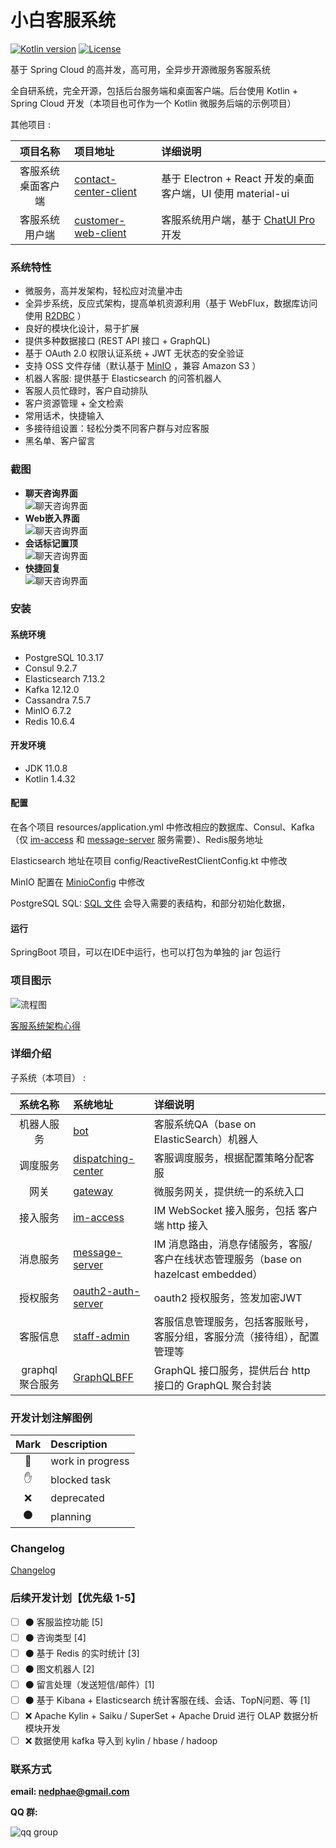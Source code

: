 # 小白客服系统

[![Kotlin version](https://img.shields.io/badge/Kotlin-1.4.32-blue)](https://kotlinlang.org/docs/reference/whatsnew14.html)
[![License](https://img.shields.io/badge/License-Apache%202.0-red.svg)](https://www.apache.org/licenses/LICENSE-2.0)

基于 Spring Cloud 的高并发，高可用，全异步开源微服务客服系统

全自研系统，完全开源，包括后台服务端和桌面客户端。后台使用 Kotlin + Spring Cloud 开发（本项目也可作为一个 Kotlin 微服务后端的示例项目）

其他项目 :

| 项目名称     | 项目地址                             | 详细说明                             |
| :---------: | :--------------------------------- | :--------------------------------- |
| 客服系统桌面客户端 | [contact-center-client](https://github.com/nedphae/contact-center-client) | 基于 Electron + React 开发的桌面客户端，UI 使用 material-ui |
| 客服系统用户端 | [customer-web-client](https://github.com/nedphae/customer-web-client) | 客服系统用户端，基于 [ChatUI Pro](https://chatui.io/sdk/getting-started) 开发 |

### 系统特性

- 微服务，高并发架构，轻松应对流量冲击
- 全异步系统，反应式架构，提高单机资源利用（基于 WebFlux，数据库访问使用 [R2DBC](https://r2dbc.io/) ）
- 良好的模块化设计，易于扩展
- 提供多种数据接口 (REST API 接口 + GraphQL)
- 基于 OAuth 2.0 权限认证系统 + JWT 无状态的安全验证
- 支持 OSS 文件存储（默认基于 [MinIO](https://min.io/) ，兼容 Amazon S3 ）
- 机器人客服: 提供基于 Elasticsearch 的问答机器人
- 客服人员忙碌时，客户自动排队
- 客户资源管理 + 全文检索
- 常用话术，快捷输入
- 多接待组设置：轻松分类不同客户群与对应客服
- 黑名单、客户留言

### 截图

- **聊天咨询界面**<br/>
  ![聊天咨询界面](doc/img/客服系统截图/聊天咨询界面.png)
- **Web嵌入界面**<br/>
  ![聊天咨询界面](doc/img/客服系统截图/web-embed.png)
- **会话标记置顶**<br/>
  ![聊天咨询界面](doc/img/客服系统截图/会话标记-置顶.png)
- **快捷回复**<br/>
  ![聊天咨询界面](doc/img/客服系统截图/客服快捷回复.png)

### 安装

#### 系统环境

- PostgreSQL 10.3.17
- Consul 9.2.7
- Elasticsearch 7.13.2
- Kafka 12.12.0
- Cassandra 7.5.7
- MinIO 6.7.2
- Redis 10.6.4

#### 开发环境

- JDK 11.0.8
- Kotlin 1.4.32

#### 配置

在各个项目 resources/application.yml 中修改相应的数据库、Consul、Kafka（仅 [im-access](im-access/src/main/resources/application.yml)
和 [message-server](message-server/src/main/resources/application.yml) 服务需要）、Redis服务地址

Elasticsearch 地址在项目 config/ReactiveRestClientConfig.kt 中修改

MinIO 配置在 [MinioConfig](im-access/src/main/kotlin/com/qingzhu/imaccess/config/MinioConfig.kt) 中修改

PostgreSQL SQL: [SQL 文件](./Init-Script.sql) 会导入需要的表结构，和部分初始化数据，

#### 运行

SpringBoot 项目，可以在IDE中运行，也可以打包为单独的 jar 包运行

### 项目图示

![流程图](doc/img/系统架构图.png)

[客服系统架构心得](doc/架构详解.md)

### 详细介绍

子系统（本项目） :

| 系统名称     | 系统地址                                  | 详细说明                             |
| :---------: | :--------------------------------------- | :--------------------------------- |
| 机器人服务   | [bot](bot)                               | 客服系统QA（base on ElasticSearch）机器人 |
| 调度服务     | [dispatching-center](dispatching-center) | 客服调度服务，根据配置策略分配客服 |
| 网关        | [gateway](gateway)                       | 微服务网关，提供统一的系统入口 |
| 接入服务     | [im-access](im-access)                   | IM WebSocket 接入服务，包括 客户端 http 接入 |
| 消息服务     | [message-server](message-server)         | IM 消息路由，消息存储服务，客服/客户在线状态管理服务（base on hazelcast embedded） |
| 授权服务     | [oauth2-auth-server](oauth2-auth-server) | oauth2 授权服务，签发加密JWT |
| 客服信息     | [staff-admin](staff-admin)               | 客服信息管理服务，包括客服账号，客服分组，客服分流（接待组），配置管理等 |
| graphql 聚合服务 | [GraphQLBFF](GraphQLBFF)             | GraphQL 接口服务，提供后台 http 接口的 GraphQL 聚合封装 |

### 开发计划注解图例

| Mark     | Description      |
| :------: | :--------------- |
| 🏃       | work in progress |
| ✋       | blocked task     |
| ❌       | deprecated       |
| ⚫        | planning         |

### Changelog

[Changelog](CHANGELOG.md)

### 后续开发计划【优先级 1-5】

- [ ] ⚫ 客服监控功能 [5]
- [ ] ⚫ 咨询类型 [4]
- [ ] ⚫ 基于 Redis 的实时统计 [3]
- [ ] ⚫ 图文机器人 [2]
- [ ] ⚫ 留言处理（发送短信/邮件）[1]
- [ ] ⚫ 基于 Kibana + Elasticsearch 统计客服在线、会话、TopN问题、等 [1]
- [ ] ❌ Apache Kylin + Saiku / SuperSet + Apache Druid 进行 OLAP 数据分析模块开发
- [ ] ❌ 数据使用 kafka 导入到 kylin / hbase / hadoop

### 联系方式

**email: [nedphae@gmail.com](mailto:nedphae@gmail.com)**

**QQ 群:**<br />

![qq group](doc/img/QQgroup.png)

